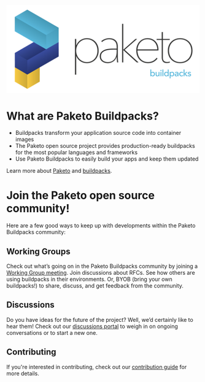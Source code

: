 ![Paketo Buildpacks](./logo.png)

# What are Paketo Buildpacks?

* Buildpacks transform your application source code into container images
* The Paketo open source project provides production-ready buildpacks for the
  most popular languages and frameworks
* Use Paketo Buildpacks to easily build your apps and keep them updated

Learn more about [Paketo](https://paketo.io/) and
[buildpacks](https://buildpacks.io/).


# Join the Paketo open source community!

Here are a few good ways to keep up with developments within the Paketo
Buildpacks community:

## Working Groups

Check out what’s going on in the Paketo Buildpacks community by joining a
[Working Group
meeting](https://github.com/paketo-buildpacks/community#working-group-meetings).
Join discussions about RFCs. See how others are using buildpacks in their
environments. Or, BYOB (bring your own buildpacks!) to share, discuss, and get
feedback from the community.

## Discussions

Do you have ideas for the future of the project? Well, we’d certainly like to
hear them! Check out our [discussions
portal](https://github.com/paketo-buildpacks/feedback/discussions) to weigh in
on ongoing conversations or to start a new one.

## Contributing

If you're interested in contributing, check out our [contribution
guide](https://github.com/paketo-buildpacks/.github/blob/main/CONTRIBUTING.md)
for more details.
